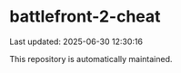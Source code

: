 # battlefront-2-cheat

Last updated: 2025-06-30 12:30:16

This repository is automatically maintained.
